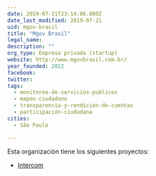 ```yaml
---
date: 2019-07-21T23:14:06.000Z
date_last_modified: 2019-07-21
uid: mgov-brasil
title: "Mgov Brasil"
legal_name: 
description: ""
org_type: Empresa privada (startup)
website: http://www.mgovbrasil.com.br/
year_founded: 2012
facebook: 
twitter: 
tags:
  - monitoreo-de-servicios-publicos
  - mapeo-ciudadano
  - transparencia-y-rendicion-de-cuentas
  - participación-ciudadana
cities: 
  - São Paulo

---
```


Esta organización tiene los siguientes proyectos:

- [Intercom](/i/intercom.html)
